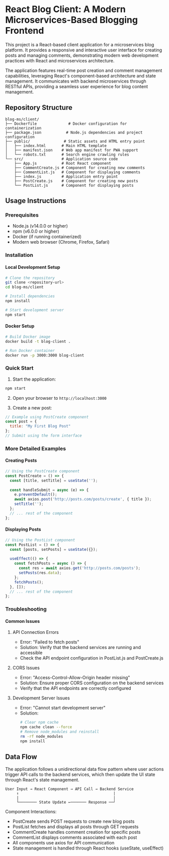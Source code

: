 # React Blog Client: A Modern Microservices-Based Blogging Frontend

This project is a React-based client application for a microservices blog platform. It provides a responsive and interactive user interface for creating posts and managing comments, demonstrating modern web development practices with React and microservices architecture.

The application features real-time post creation and comment management capabilities, leveraging React's component-based architecture and state management. It communicates with backend microservices through RESTful APIs, providing a seamless user experience for blog content management.

## Repository Structure
```
blog-ms/client/
├── Dockerfile              # Docker configuration for containerization
├── package.json           # Node.js dependencies and project configuration
├── public/               # Static assets and HTML entry point
│   ├── index.html       # Main HTML template
│   ├── manifest.json    # Web app manifest for PWA support
│   └── robots.txt       # Search engine crawling rules
└── src/                 # Application source code
    ├── App.js           # Root React component
    ├── CommentCreate.js # Component for creating new comments
    ├── CommentList.js   # Component for displaying comments
    ├── index.js         # Application entry point
    ├── PostCreate.js    # Component for creating new posts
    └── PostList.js      # Component for displaying posts
```

## Usage Instructions

### Prerequisites
- Node.js (v14.0.0 or higher)
- npm (v6.0.0 or higher)
- Docker (if running containerized)
- Modern web browser (Chrome, Firefox, Safari)

### Installation

#### Local Development Setup
```bash
# Clone the repository
git clone <repository-url>
cd blog-ms/client

# Install dependencies
npm install

# Start development server
npm start
```

#### Docker Setup
```bash
# Build Docker image
docker build -t blog-client .

# Run Docker container
docker run -p 3000:3000 blog-client
```

### Quick Start

1. Start the application:
```bash
npm start
```

2. Open your browser to `http://localhost:3000`

3. Create a new post:
```javascript
// Example using PostCreate component
const post = {
  title: "My First Blog Post"
};
// Submit using the form interface
```

### More Detailed Examples

#### Creating Posts
```javascript
// Using the PostCreate component
const PostCreate = () => {
  const [title, setTitle] = useState('');
  
  const handleSubmit = async (e) => {
    e.preventDefault();
    await axios.post('http://posts.com/posts/create', { title });
    setTitle('');
  };
  // ... rest of the component
};
```

#### Displaying Posts
```javascript
// Using the PostList component
const PostList = () => {
  const [posts, setPosts] = useState({});
  
  useEffect(() => {
    const fetchPosts = async () => {
      const res = await axios.get('http://posts.com/posts');
      setPosts(res.data);
    };
    fetchPosts();
  }, []);
  // ... rest of the component
};
```

### Troubleshooting

#### Common Issues

1. API Connection Errors
   - Error: "Failed to fetch posts"
   - Solution: Verify that the backend services are running and accessible
   - Check the API endpoint configuration in PostList.js and PostCreate.js

2. CORS Issues
   - Error: "Access-Control-Allow-Origin header missing"
   - Solution: Ensure proper CORS configuration on the backend services
   - Verify that the API endpoints are correctly configured

3. Development Server Issues
   - Error: "Cannot start development server"
   - Solution:
     ```bash
     # Clear npm cache
     npm cache clean --force
     # Remove node_modules and reinstall
     rm -rf node_modules
     npm install
     ```

## Data Flow

The application follows a unidirectional data flow pattern where user actions trigger API calls to the backend services, which then update the UI state through React's state management.

```ascii
User Input → React Component → API Call → Backend Service
     ↑                                          |
     |                                          |
     └──────── State Update ←─────── Response ──┘
```

Component Interactions:
- PostCreate sends POST requests to create new blog posts
- PostList fetches and displays all posts through GET requests
- CommentCreate handles comment creation for specific posts
- CommentList displays comments associated with each post
- All components use axios for API communication
- State management is handled through React hooks (useState, useEffect)